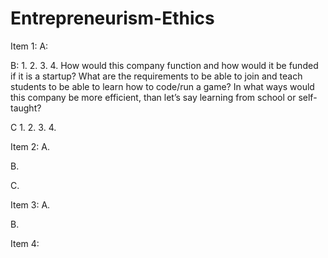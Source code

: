 # Entrepreneurism-Ethics
Item 1:
A:

B:
1. 
2.
3.
4. How would this company function and how would it be funded if it is a startup? What are the requirements to be able to join and teach students to be able to learn how to code/run a game? In what ways would this company be more efficient, than let’s say learning from school or self-taught?


C
1.
2.
3.
4.

Item 2:
A.

B.

C.

Item 3:
A.

B.

Item 4:


